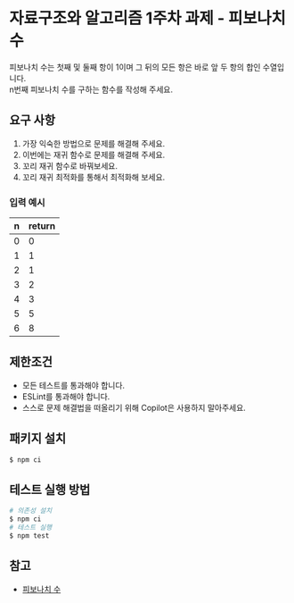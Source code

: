 # 자료구조와 알고리즘 1주차 과제 - 피보나치 수

피보나치 수는 첫째 및 둘째 항이 1이며 그 뒤의 모든 항은 바로 앞 두 항의 합인
수열입니다.  
n번째 피보나치 수를 구하는 함수를 작성해 주세요.

## 요구 사항

1. 가장 익숙한 방법으로 문제를 해결해 주세요.
2. 이번에는 재귀 함수로 문제를 해결해 주세요.
3. 꼬리 재귀 함수로 바꿔보세요.
4. 꼬리 재귀 최적화를 통해서 최적화해 보세요.

### 입력 예시

| n   | return |
| --- | ------ |
| 0   | 0      |
| 1   | 1      |
| 2   | 1      |
| 3   | 2      |
| 4   | 3      |
| 5   | 5      |
| 6   | 8      |

## 제한조건

- 모든 테스트를 통과해야 합니다.
- ESLint를 통과해야 합니다.
- 스스로 문제 해결법을 떠올리기 위해 Copilot은 사용하지 말아주세요.

## 패키지 설치

```bash
$ npm ci
```

## 테스트 실행 방법

```bash
# 의존성 설치
$ npm ci
# 테스트 실행
$ npm test
```

## 참고

- [피보나치 수](https://ko.wikipedia.org/wiki/%ED%94%BC%EB%B3%B4%EB%82%98%EC%B9%98_%EC%88%98)
